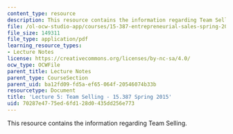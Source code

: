 ```yaml
---
content_type: resource
description: This resource contains the information regarding Team Selling.
file: /ol-ocw-studio-app/courses/15-387-entrepreneurial-sales-spring-2015/70287e4775ed6fd128d0435dd256e773_MIT15_387S15_Lecture5.pdf
file_size: 149311
file_type: application/pdf
learning_resource_types:
- Lecture Notes
license: https://creativecommons.org/licenses/by-nc-sa/4.0/
ocw_type: OCWFile
parent_title: Lecture Notes
parent_type: CourseSection
parent_uid: ba12fd09-fd5a-ef65-064f-20546074b33b
resourcetype: Document
title: 'Lecture 5: Team Selling - 15.387 Spring 2015'
uid: 70287e47-75ed-6fd1-28d0-435dd256e773
---
```

This resource contains the information regarding Team Selling.